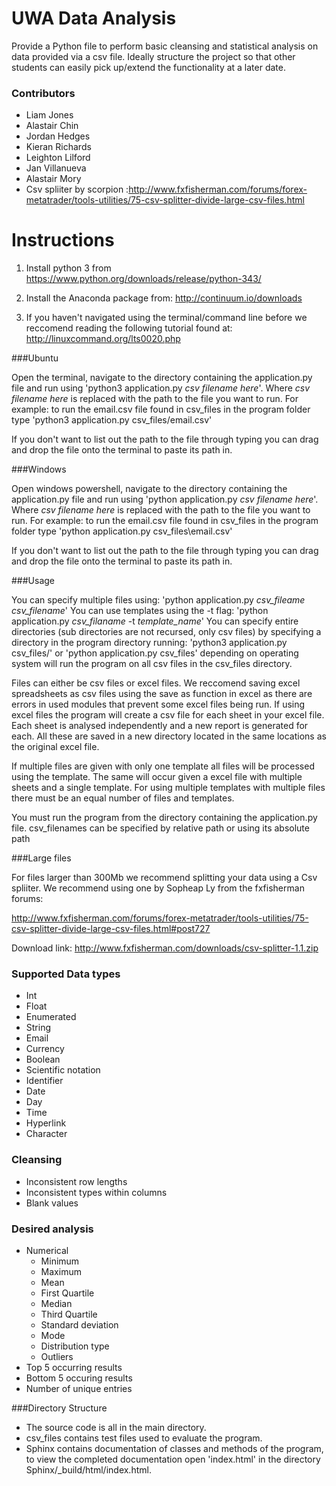 # UWA Data Analysis
Provide a Python file to perform basic cleansing and statistical analysis on data provided via a csv file. Ideally structure the project so that other students can easily pick up/extend the functionality at a later date.

### Contributors
* Liam Jones
* Alastair Chin
* Jordan Hedges
* Kieran Richards
* Leighton Lilford
* Jan Villanueva
* Alastair Mory
* Csv spliiter by scorpion :http://www.fxfisherman.com/forums/forex-metatrader/tools-utilities/75-csv-splitter-divide-large-csv-files.html

Instructions
===============

1. Install python 3 from 	https://www.python.org/downloads/release/python-343/

2. Install the Anaconda package from:
	http://continuum.io/downloads
3. If you haven't navigated using the terminal/command line before we reccomend reading the following tutorial found at: 
    http://linuxcommand.org/lts0020.php

###Ubuntu

Open the terminal, navigate to the directory containing the application.py file and run using 
	'python3 application.py *csv filename here*'.
Where *csv filename here* is replaced with the path to the file you want to run.
For example: to run the email.csv file found in csv_files in the program folder type
    'python3 application.py csv_files/email.csv'

If you don't want to list out the path to the file through typing you can drag and drop the file onto the terminal to paste its path in.

###Windows

Open windows powershell, navigate to the directory containing the application.py file and run using 
	'python application.py *csv filename here*'.
Where *csv filename here* is replaced with the path to the file you want to run.
For example: to run the email.csv file found in csv_files in the program folder type
    'python application.py csv_files\email.csv'

If you don't want to list out the path to the file through typing you can drag and drop the file onto the terminal to paste its path in.

###Usage

You can specify multiple files using: 
	'python application.py *csv_fileame* *csv_filename*'
You can use templates using the -t flag:
	'python application.py *csv_filaname* -t *template_name*'
You can specify entire directories (sub directories are not recursed, only csv files) by specifying a directory in the program directory running:
    'python3 application.py csv_files/' 
    or 'python application.py csv_files\'
depending on operating system will run the program on all csv files in the csv_files directory.

Files can either be csv files or excel files. We reccomend saving excel spreadsheets as csv files using the save as function in excel as there are errors in used modules that prevent some excel files being run. If using excel files the program will create a csv file for each sheet in your excel file. Each sheet is analysed independently and a new report is generated for each. All these are saved in a new directory located in the same locations as the original excel file.

If multiple files are given with only one template all files will be processed using the template. The same will occur given a excel file with multiple sheets and a single template. For using multiple templates with multiple files there must be an equal number of files and templates.

You must run the program from the directory containing the application.py file.
csv_filenames can be specified by relative path or using its absolute path

###Large files

For files larger than 300Mb we recommend splitting your data using a Csv spliiter. We recommend using one by Sopheap Ly from the fxfisherman forums:

http://www.fxfisherman.com/forums/forex-metatrader/tools-utilities/75-csv-splitter-divide-large-csv-files.html#post727

Download link: http://www.fxfisherman.com/downloads/csv-splitter-1.1.zip

### Supported Data types
* Int
* Float
* Enumerated
* String
* Email
* Currency
* Boolean
* Scientific notation
* Identifier
* Date
* Day
* Time
* Hyperlink
* Character



### Cleansing
* Inconsistent row lengths
* Inconsistent types within columns
* Blank values

### Desired analysis
* Numerical
    * Minimum
	* Maximum
	* Mean
    * First Quartile
    * Median
    * Third Quartile
    * Standard deviation
    * Mode
	* Distribution type
	* Outliers
* Top 5 occurring results
* Bottom 5 occuring results
* Number of unique entries


###Directory Structure
* The source code is all in the main directory.
* csv_files contains test files used to evaluate the program.
* Sphinx contains documentation of classes and methods of the program, to view the completed documentation open 'index.html' in the directory Sphinx/_build/html/index.html.
